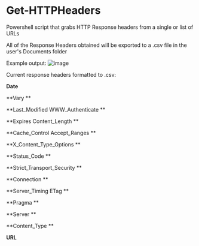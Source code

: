 # Get-HTTPHeaders
Powershell script that grabs HTTP Response headers from a single or list of URLs

All of the Response Headers obtained will be exported to a .csv file in the user's Documents folder

Example output:
![image](https://github.com/paulpierce34/Get-HTTPHeaders/assets/33561650/d168767f-54e9-4dfa-9243-a9f503deac03)

Current response headers formatted to .csv:

**Date**

**Vary	**

**Last_Modified	WWW_Authenticate	**

**Expires	Content_Length	**

**Cache_Control	Accept_Ranges	**

**X_Content_Type_Options	**

**Status_Code	**

**Strict_Transport_Security	**

**Connection	**

**Server_Timing	ETag	**

**Pragma	**

**Server	**

**Content_Type	**

**URL**


